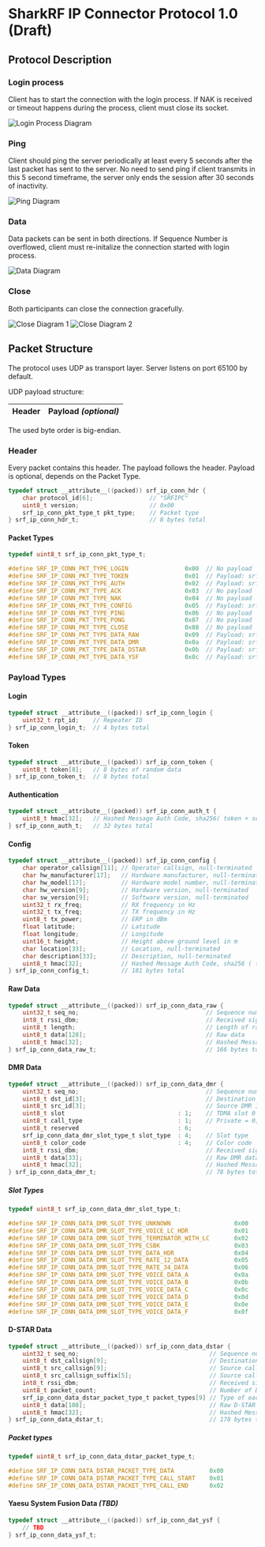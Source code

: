 # SharkRF IP Connector Protocol 1.0 (Draft)

## Protocol Description

### Login process

Client has to start the connection with the login process. If NAK is received or timeout happens during the process, client must close its socket.

<!--
Client->Server: Login
Note right of Server: If Repeater ID is accepted,\nthe server responds with Token,\n otherwise NAK
Server->Client: Token
Note left of Client: Token is used to generate HMAC
Client->Server: Auth
Note right of Server: If authorized,\nthe server replies with ACK,\n otherwise NAK
Server->Client: ACK
Client->Server: Config
Note right of Server: If Config is valid,\nthe server replies with ACK,\n otherwise NAK
Server->Client: ACK
-->
![Login Process Diagram](https://cdn.rawgit.com/akosmarton/e52fced36f0f7748f2ab6ad52517502a/raw/1941176e04990310842efca9443ff3cd97eb4772/diagram-login.svg)

### Ping

Client should ping the server periodically at least every 5 seconds after the last packet has sent to the server. No need to send ping if client transmits in this 5 second timeframe, the server only ends the session after 30 seconds of inactivity.

<!---
participant Client
participant Server
Client->Server: Ping
Server->Client: Pong
-->
![Ping Diagram](https://cdn.rawgit.com/akosmarton/056f75e19987bca3a54152c9e270d8ff/raw/df25347f4b59beb20a43fa52840e5d6b6ef01c7a/diagram-ping.svg)

### Data

Data packets can be sent in both directions.
If Sequence Number is overflowed, client must re-initalize the connection started with login process.

<!--
Client->Server: Data
Client->Server: Data
Server->Client: Data
Client->Server: Data
Server->Client: Data
-->
![Data Diagram](https://cdn.rawgit.com/akosmarton/4e98576fceca53b38bc0f6debcc327b4/raw/b1244833e428a7ef0537b9c10442225f0951b129/diagram-data.svg)

### Close

Both participants can close the connection gracefully.

<!--
Client->Server: Close
-->
<!--
participant Client
participant Server
Server->Client: Close
-->
![Close Diagram 1](https://cdn.rawgit.com/akosmarton/de355c0ffa6450a97cc6da84d68e4223/raw/ebaaea40eabf79e616a29fe2bdbc452b49aeec7a/diagram-close1.svg)	![Close Diagram 2](https://cdn.rawgit.com/akosmarton/97ba1a469ee1b4b52801d7448b971610/raw/67a127845b438c1a67470d7ae791332bf719182a/diagram-close2.svg)

## Packet Structure

The protocol uses UDP as transport layer. Server listens on port 65100 by default.

UDP payload structure:

Header | Payload *(optional)*
--- | ---

The used byte order is big-endian.

### Header

Every packet contains this header. The payload follows the header. Payload is optional, depends on the Packet Type.

```C
typedef struct __attribute__((packed)) srf_ip_conn_hdr {
	char protocol_id[6];				// "SRFIPC"
	uint8_t version;					// 0x00
	srf_ip_conn_pkt_type_t pkt_type;	// Packet type
} srf_ip_conn_hdr_t;					// 8 bytes total
```

#### Packet Types

```C
typedef uint8_t srf_ip_conn_pkt_type_t;

#define SRF_IP_CONN_PKT_TYPE_LOGIN                0x00  // No payload
#define SRF_IP_CONN_PKT_TYPE_TOKEN                0x01  // Payload: srf_ip_conn_token_t 
#define SRF_IP_CONN_PKT_TYPE_AUTH                 0x02  // Payload: srf_ip_conn_auth_t
#define SRF_IP_CONN_PKT_TYPE_ACK                  0x03  // No payload
#define SRF_IP_CONN_PKT_TYPE_NAK                  0x04  // No payload
#define SRF_IP_CONN_PKT_TYPE_CONFIG               0x05  // Payload: srf_ip_conn_config_t
#define SRF_IP_CONN_PKT_TYPE_PING                 0x06  // No payload
#define SRF_IP_CONN_PKT_TYPE_PONG                 0x07  // No payload
#define SRF_IP_CONN_PKT_TYPE_CLOSE                0x08  // No payload
#define SRF_IP_CONN_PKT_TYPE_DATA_RAW             0x09  // Payload: srf_ip_conn_data_raw_t
#define SRF_IP_CONN_PKT_TYPE_DATA_DMR             0x0a  // Payload: srf_ip_conn_data_dmr_t
#define SRF_IP_CONN_PKT_TYPE_DATA_DSTAR           0x0b  // Payload: srf_ip_conn_data_dstar_t
#define SRF_IP_CONN_PKT_TYPE_DATA_YSF             0x0c  // Payload: srf_ip_conn_data_ysf_t
```

### Payload Types

#### Login

```C
typedef struct __attribute__((packed)) srf_ip_conn_login {
	uint32_t rpt_id;	// Repeater ID
} srf_ip_conn_login_t;	// 4 bytes total
```

#### Token

```C
typedef struct __attribute__((packed)) srf_ip_conn_token {
	uint8_t token[8];	// 8 bytes of random data
} srf_ip_conn_token_t;	// 8 bytes total
```

#### Authentication

```C
typedef struct __attribute__((packed)) srf_ip_conn_auth_t {
	uint8_t hmac[32];	// Hashed Message Auth Code, sha256( token + secret password )
} srf_ip_conn_auth_t;	// 32 bytes total
```

#### Config

```C
typedef struct __attribute__((packed)) srf_ip_conn_config {
	char operator_callsign[11];	// Operator callsign, null-terminated
	char hw_manufacturer[17];	// Hardware manufacturer, null-terminated
	char hw_model[17];			// Hardware model number, null-terminated
	char hw_version[9];			// Hardware version, null-terminated
	char sw_version[9];			// Software version, null-terminated
	uint32_t rx_freq;			// RX frequency in Hz
	uint32_t tx_freq;			// TX frequency in Hz
	uint8_t tx_power;			// ERP in dBm
	float latitude;				// Latitude
	float longitude;			// Longitude
	uint16_t height;			// Height above ground level in m
	char location[33];			// Location, null-terminated
	char description[33];		// Description, null-terminated
	uint8_t hmac[32];			// Hashed Message Auth Code, sha256 ( token + secret password + all fields of this struct except hmac )
} srf_ip_conn_config_t;			// 181 bytes total
```

#### Raw Data

```C
typedef struct __attribute__((packed)) srf_ip_conn_data_raw {
	uint32_t seq_no;									// Sequence number (starts from 0 and incremented for every data packet for the whole connection)
	int8_t rssi_dbm;									// Received signal strength
	uint8_t length;										// Length of raw data in bytes
	uint8_t data[128];									// Raw data
	uint8_t hmac[32];									// Hashed Message Auth Code, sha256 ( token + secret password + all fields of this struct except hmac )
} srf_ip_conn_data_raw_t;								// 166 bytes total
```

#### DMR Data

```C
typedef struct __attribute__((packed)) srf_ip_conn_data_dmr {
	uint32_t seq_no;									// Sequence number (starts from 0 and incremented for every data packet for the whole connection)
	uint8_t dst_id[3];									// Destination DMR ID
	uint8_t src_id[3];									// Source DMR ID
	uint8_t slot								: 1;	// TDMA slot 0 / TDMA slot 1
	uint8_t call_type							: 1;	// Private = 0; Group = 1
	uint8_t reserved							: 6;
	srf_ip_conn_data_dmr_slot_type_t slot_type	: 4;	// Slot type
	uint8_t color_code							: 4;	// Color code
	int8_t rssi_dbm;									// Received signal strength
	uint8_t data[33];									// Raw DMR data
	uint8_t hmac[32];									// Hashed Message Auth Code, sha256 ( token + secret password + all fields of this struct except hmac )
} srf_ip_conn_data_dmr_t;								// 78 bytes total
```

##### Slot Types

```C
typedef uint8_t srf_ip_conn_data_dmr_slot_type_t;

#define	SRF_IP_CONN_DATA_DMR_SLOT_TYPE_UNKNOWN                  0x00
#define	SRF_IP_CONN_DATA_DMR_SLOT_TYPE_VOICE_LC_HDR             0x01
#define	SRF_IP_CONN_DATA_DMR_SLOT_TYPE_TERMINATOR_WITH_LC       0x02
#define	SRF_IP_CONN_DATA_DMR_SLOT_TYPE_CSBK                     0x03
#define	SRF_IP_CONN_DATA_DMR_SLOT_TYPE_DATA_HDR                 0x04
#define	SRF_IP_CONN_DATA_DMR_SLOT_TYPE_RATE_12_DATA             0x05
#define	SRF_IP_CONN_DATA_DMR_SLOT_TYPE_RATE_34_DATA             0x06
#define	SRF_IP_CONN_DATA_DMR_SLOT_TYPE_VOICE_DATA_A             0x0a
#define	SRF_IP_CONN_DATA_DMR_SLOT_TYPE_VOICE_DATA_B             0x0b
#define	SRF_IP_CONN_DATA_DMR_SLOT_TYPE_VOICE_DATA_C             0x0c
#define	SRF_IP_CONN_DATA_DMR_SLOT_TYPE_VOICE_DATA_D             0x0d
#define	SRF_IP_CONN_DATA_DMR_SLOT_TYPE_VOICE_DATA_E             0x0e
#define	SRF_IP_CONN_DATA_DMR_SLOT_TYPE_VOICE_DATA_F             0x0f
```

#### D-STAR Data

```C
typedef struct __attribute__((packed)) srf_ip_conn_data_dstar {
    uint32_t seq_no;                                     // Sequence number (starts from 0 and incremented for every data packet for the whole connection)
    uint8_t dst_callsign[9];                             // Destination callsign, null-terminated
    uint8_t src_callsign[9];                             // Source callsign, null-terminated
    uint8_t src_callsign_suffix[5];                      // Source callsign suffix, null-terminated
    int8_t rssi_dbm;                                     // Received signal strength
    uint8_t packet_count;                                // Number of D-STAR packets in current packet, max 9
    srf_ip_conn_data_dstar_packet_type_t packet_types[9] // Type of each packet in the current packet
    uint8_t data[108];                                   // Raw D-STAR packet data (12 bytes * 9 packets)
    uint8_t hmac[32];                                    // Hashed Message Auth Code, sha256 ( token + secret password + all fields of this struct except hmac )
} srf_ip_conn_data_dstar_t;                              // 178 bytes total
```

##### Packet types

```C
typedef uint8_t srf_ip_conn_data_dstar_packet_type_t;

#define SRF_IP_CONN_DATA_DSTAR_PACKET_TYPE_DATA          0x00
#define SRF_IP_CONN_DATA_DSTAR_PACKET_TYPE_CALL_START    0x01
#define SRF_IP_CONN_DATA_DSTAR_PACKET_TYPE_CALL_END      0x02
```

#### Yaesu System Fusion Data *(TBD)*

```C
typedef struct __attribute__((packed)) srf_ip_conn_dat_ysf {
	// TBD
} srf_ip_conn_data_ysf_t;
```


